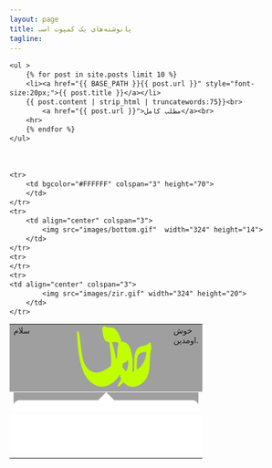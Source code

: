 ```yaml
---
layout: page
title: پانوشته‌های یک کمپوت اسب
tagline: 
---
```

<table align="center"  cellpadding="0" cellspacing="0">
	<tr bgcolor="#9F9F9F">
		<td valign="top" width="97px">
			<div class='stat'>سلام</div>			
		</td>	
		<td valign="top">
			<img src="images/logo.gif" width="131" height="109">
		</td>
		<td valign="top" width="10px">
			<div class='logout'>خوش اومدین.</div>
		</td>				
	</tr>	
	<tr>
		<td colspan="3" height="33" width="324">
			<img src="images/top.gif" alt="" width="324" height="33" >
		</td>	
	</tr>
	<tr>
		<td bgcolor="#FFFFFF" colspan="3" height="70">
		</td>	
	</tr>
			
	<ul >
	    {% for post in site.posts limit 10 %}
	    <li><a href="{{ BASE_PATH }}{{ post.url }}" style="font-size:20px;">{{ post.title }}</a></li>
		{{ post.content | strip_html | truncatewords:75}}<br>
		    <a href="{{ post.url }}">مطلب کامل</a><br>
		<hr>
	    {% endfor %}
	</ul>



	<tr>
		<td bgcolor="#FFFFFF" colspan="3" height="70">
		</td>	
	</tr>	
	<tr>
		<td align="center" colspan="3">
			<img src="images/bottom.gif"  width="324" height="14">
		</td>			
	</tr>
	<tr>
	</tr>
	<tr>
	<td align="center" colspan="3">
			<img src="images/zir.gif" width="324" height="20">
		</td>			
	</tr>
		
</table>
